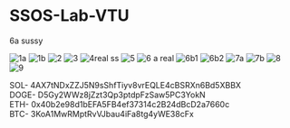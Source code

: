 # SSOS-Lab-VTU
6a sussy

![1a](https://user-images.githubusercontent.com/64071840/129445934-21973e9a-ac64-4101-a84c-b1a91998cfc9.PNG)
![1b](https://user-images.githubusercontent.com/64071840/129445937-7cb6c262-1d2e-4a9f-805a-83df3398e08f.PNG)
![2](https://user-images.githubusercontent.com/64071840/129445939-14554fbe-fbb4-419b-9791-9a9baa9f53dc.PNG)
![3](https://user-images.githubusercontent.com/64071840/129445942-edc933e6-4810-4f2a-8db0-504a8c3ce133.PNG)
![4real ss](https://user-images.githubusercontent.com/64071840/129445943-fb5c0c42-185b-4f4e-b19b-f7da3115a279.PNG)
![5](https://user-images.githubusercontent.com/64071840/129445944-09652a11-66f9-4230-9da9-a4906167229f.PNG)
![6 a real](https://user-images.githubusercontent.com/64071840/129445946-480326e6-acef-491b-80a4-a32bb01822ac.png)
![6b1](https://user-images.githubusercontent.com/64071840/129445947-8d601834-1a1d-4755-b58c-0ef40ef528ed.PNG)
![6b2](https://user-images.githubusercontent.com/64071840/129445948-4059d89f-6383-480e-acc4-cde02205a2eb.PNG)
![7a](https://user-images.githubusercontent.com/64071840/129445949-070c9863-7a69-4fd2-9d98-0357511bdb30.PNG)
![7b](https://user-images.githubusercontent.com/64071840/129445951-5f4acc87-70c5-4f13-b51b-9f562187f663.PNG)
![8](https://user-images.githubusercontent.com/64071840/129445953-9b0ff52a-adec-4f80-9ffa-0c01b9ce669f.PNG)
![9](https://user-images.githubusercontent.com/64071840/129445955-db0ba05e-e736-4113-87e5-ee6e079bdfde.PNG)

SOL- 4AX7tNDxZZJ5N9sShfTiyv8vrEQLE4cBSRXn6Bd5XBBX <br/>
DOGE- D5Gy2WWz8jZzt3Qp3ptdpFzSaw5PC3YokN <br/>
ETH- 0x40b2e98d1bEFA5FB4ef37314c2B24dBcD2a7660c <br/>
BTC- 3KoA1MwRMptRvVJbau4iFa8tg4yWE38cFx <br/>

